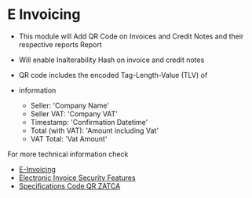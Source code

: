 # E Invoicing

- This module will Add QR Code on Invoices and Credit Notes and their respective reports
  Report
- Will enable Inalterability Hash on invoice and credit notes
- QR code includes the encoded Tag-Length-Value (TLV) of

- information
  - Seller: 'Company Name'
  - Seller VAT: 'Company VAT'
  - Timestamp: 'Confirmation Datetime'
  - Total (with VAT): 'Amount including Vat'
  - VAT Total: 'Vat Amount'

For more technical information check

- [E-Invoicing](https://zatca.gov.sa/en/E-Invoicing/SystemsDevelopers/Pages/default.aspx)
- [Electronic Invoice Security Features](https://zatca.gov.sa/ar/E-Invoicing/SystemsDevelopers/Documents/20210528_ZATCA_Electronic_Invoice_Security_Features_Implementation_Standards_vShared.pdf)
- [Specifications Code QR ZATCA](https://zatca.gov.sa/en/E-Invoicing/SystemsDevelopers/Documents/QRCodeCreation.pdf)
